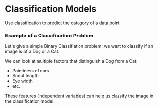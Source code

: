 # Classification Models
Use classification to predict the category of a data point.

### Example of a Classification Problem
Let's give a simple Binary Classifiation problem: we want to classify if an image is of a Dog or a Cat.

We can look at multiple factors that distinguish a Dog from a Cat:
- Pointiness of ears
- Snout length
- Eye width
- etc.

These features (independent variables) can help us classify the image in the classification model.